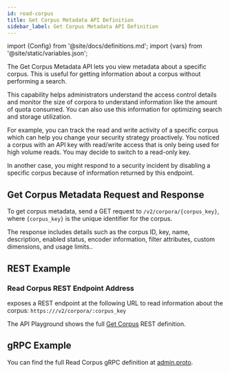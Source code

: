 ```yaml
---
id: read-corpus
title: Get Corpus Metadata API Definition
sidebar_label: Get Corpus Metadata API Definition
---
```


import {Config} from '@site/docs/definitions.md';
import {vars} from '@site/static/variables.json';

The Get Corpus Metadata API lets you view metadata about a specific corpus. 
This is useful for getting information about a corpus without performing a 
search.

This capability helps administrators understand the access control details and 
monitor the size of corpora to understand information like the amount of quota 
consumed. You can also use this information for optimizing 
search and storage utilization. 

For example, you can track the read and write activity of a specific corpus 
which can help you change your security strategy proactively. You noticed a 
corpus with an API key with read/write access that is only being used for high 
volume reads. You may decide to switch to a read-only key.

In another case, you might respond to a security incident by disabling a 
specific corpus because of information returned by this endpoint.

## Get Corpus Metadata Request and Response

To get corpus metadata, send a GET request to `/v2/corpora/{corpus_key}`, where 
`{corpus_key}` is the unique identifier for the corpus.

The response includes details such as the corpus ID, key, name, description, 
enabled status, encoder information, filter attributes, custom dimensions, 
and usage limits..

## REST Example

### Read Corpus REST Endpoint Address

<Config v="names.product"/> exposes a REST endpoint at the following URL
to read information about the corpus:
<code>https://<Config v="domains.rest.admin"/>/v2/corpora/:corpus_key</code>

The API Playground shows the full [Get Corpus](/docs/rest-api/get-corpus) REST definition.

## gRPC Example

You can find the full Read Corpus gRPC definition at [admin.proto](https://github.com/vectara/protos/blob/main/admin.proto).
